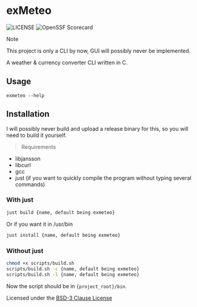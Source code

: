 # exMeteo

![[LICENSE](https://github.com/h4rldev/exmeteo/blob/main/LICENSE)](https://img.shields.io/github/license/h4rldev/exmeteo?style=flat-square)
![[OpenSSF Scorecard](https://securityscorecards.dev/viewer/?uri=github.com/h4rldev/exmeteo)](https://api.securityscorecards.dev/projects/github.com/h4rldev/exmeteo/badge?style=flat-square)

> [!NOTE]
> This project is only a CLI by now, GUI will possibly never be implemented.

A weather & currency converter CLI written in C.

## Usage

`exmeteo --help`

## Installation

I will possibly never build and upload a release binary for this, so you will need to build it yourself.

> Requirements

- libjansson
- libcurl
- gcc
- just (if you want to quickly compile the program without typing several commands)

### With just

```sh
just build {name, default being exmeteo}
```

Or if you want it in /usr/bin

```sh
just install {name, default being exmeteo}
```

### Without just

```sh
chmod +x scripts/build.sh
scripts/build.sh -c {name, default being exmeteo}
scripts/build.sh -l {name, default being exmeteo}
```

Now the script should be in `{project_root}/bin`.

Licensed under the [BSD-3 Clause License](https://github.com/h4rldev/exmeteo/blob/main/LICENSE)
